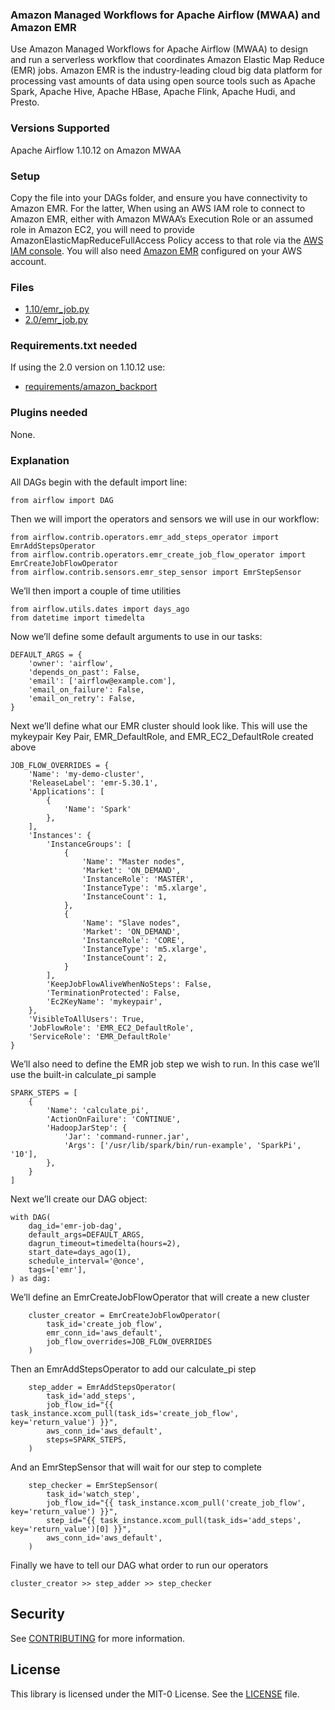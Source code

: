 ### Amazon Managed Workflows for Apache Airflow (MWAA) and Amazon EMR

Use Amazon Managed Workflows for Apache Airflow (MWAA) to design and run a serverless workflow that coordinates Amazon Elastic Map Reduce (EMR) jobs. Amazon EMR is the industry-leading cloud big data platform for processing vast amounts of data using open source tools such as Apache Spark, Apache Hive, Apache HBase, Apache Flink, Apache Hudi, and Presto.

### Versions Supported

Apache Airflow 1.10.12 on Amazon MWAA

### Setup 

Copy the file into your DAGs folder, and ensure you have connectivity to Amazon EMR. For the latter, When using an AWS IAM role to connect to Amazon EMR, 
either with Amazon MWAA’s Execution Role or an assumed role in Amazon EC2, you will need to provide AmazonElasticMapReduceFullAccess Policy access to that 
role via the [AWS IAM console](https://console.aws.amazon.com/iam/home#/roles).  You will also need [Amazon EMR](https://aws.amazon.com/emr/getting-started/) 
configured on your AWS account.

### Files

* [1.10/emr_job.py](1.10/emr_job.py)
* [2.0/emr_job.py](2.0/emr_job.py)

### Requirements.txt needed

If using the 2.0 version on 1.10.12 use:
* [requirements/amazon_backport](../../requirements/amazon_backport)

### Plugins needed 

None.

### Explanation

All DAGs begin with the default import line:
```
from airflow import DAG
```
Then we will import the operators and sensors we will use in our workflow:
```
from airflow.contrib.operators.emr_add_steps_operator import EmrAddStepsOperator
from airflow.contrib.operators.emr_create_job_flow_operator import EmrCreateJobFlowOperator
from airflow.contrib.sensors.emr_step_sensor import EmrStepSensor
```
We’ll then import a couple of time utilities
```
from airflow.utils.dates import days_ago
from datetime import timedelta
```
Now we’ll define some default arguments to use in our tasks:
```
DEFAULT_ARGS = {
    'owner': 'airflow',
    'depends_on_past': False,
    'email': ['airflow@example.com'],
    'email_on_failure': False,
    'email_on_retry': False,
}
```
Next we’ll define what our EMR cluster should look like.  This will use the mykeypair Key Pair, EMR_DefaultRole, and EMR_EC2_DefaultRole created above
```
JOB_FLOW_OVERRIDES = {
    'Name': 'my-demo-cluster',
    'ReleaseLabel': 'emr-5.30.1',
    'Applications': [
        {
            'Name': 'Spark'
        },
    ],    
    'Instances': {
        'InstanceGroups': [
            {
                'Name': "Master nodes",
                'Market': 'ON_DEMAND',
                'InstanceRole': 'MASTER',
                'InstanceType': 'm5.xlarge',
                'InstanceCount': 1,
            },
            {
                'Name': "Slave nodes",
                'Market': 'ON_DEMAND',
                'InstanceRole': 'CORE',
                'InstanceType': 'm5.xlarge',
                'InstanceCount': 2,
            }
        ],
        'KeepJobFlowAliveWhenNoSteps': False,
        'TerminationProtected': False,
        'Ec2KeyName': 'mykeypair',
    },
    'VisibleToAllUsers': True,
    'JobFlowRole': 'EMR_EC2_DefaultRole',
    'ServiceRole': 'EMR_DefaultRole'
}
```
We’ll also need to define the EMR job step we wish to run. In this case we’ll use the built-in calculate_pi sample
```
SPARK_STEPS = [
    {
        'Name': 'calculate_pi',
        'ActionOnFailure': 'CONTINUE',
        'HadoopJarStep': {
            'Jar': 'command-runner.jar',
            'Args': ['/usr/lib/spark/bin/run-example', 'SparkPi', '10'],
        },
    }
]
```
Next we’ll create our DAG object:
```
with DAG(
    dag_id='emr-job-dag',
    default_args=DEFAULT_ARGS,
    dagrun_timeout=timedelta(hours=2),
    start_date=days_ago(1),
    schedule_interval='@once',
    tags=['emr'],
) as dag:
```
We’ll define an EmrCreateJobFlowOperator that will create a new cluster
```
    cluster_creator = EmrCreateJobFlowOperator(
        task_id='create_job_flow', 
        emr_conn_id='aws_default', 
        job_flow_overrides=JOB_FLOW_OVERRIDES
    )

```
Then an EmrAddStepsOperator to add our calculate_pi step
```
    step_adder = EmrAddStepsOperator(
        task_id='add_steps',
        job_flow_id="{{ task_instance.xcom_pull(task_ids='create_job_flow', key='return_value') }}",
        aws_conn_id='aws_default',
        steps=SPARK_STEPS,
    )
```
And an EmrStepSensor that will wait for our step to complete
```
    step_checker = EmrStepSensor(
        task_id='watch_step',
        job_flow_id="{{ task_instance.xcom_pull('create_job_flow', key='return_value') }}",
        step_id="{{ task_instance.xcom_pull(task_ids='add_steps', key='return_value')[0] }}",
        aws_conn_id='aws_default',
    )
```
Finally we have to tell our DAG what order to run our operators
```
cluster_creator >> step_adder >> step_checker 
```
## Security

See [CONTRIBUTING](../../CONTRIBUTING.md#security-issue-notifications) for more information.

## License

This library is licensed under the MIT-0 License. See the [LICENSE](../../LICENSE) file.

